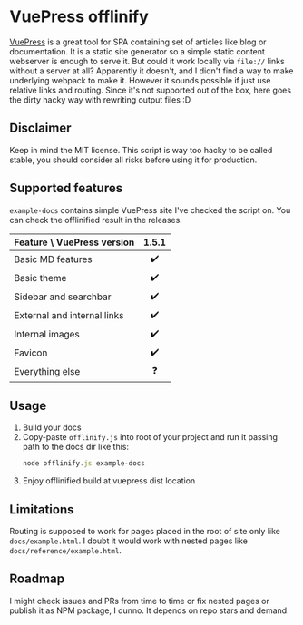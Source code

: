 # VuePress offlinify

[VuePress](https://vuepress.vuejs.org/) is a great tool for SPA containing set of articles like blog or documentation. It is a static site generator so a simple static content webserver is enough to serve it. But could it work locally via `file://` links without a server at all? Apparently it doesn't, and I didn't find a way to make underlying webpack to make it. However it sounds possible if just use relative links and routing. Since it's not supported out of the box, here goes the dirty hacky way with rewriting output files :D

## Disclaimer

Keep in mind the MIT license. This script is way too hacky to be called stable, you should consider all risks before using it for production.

## Supported features

`example-docs` contains simple VuePress site I've checked the script on. You can check the offlinified result in the releases.

| Feature \ VuePress version | 1.5.1 |
| -------------------------- |:-----:|
| Basic MD features | ✔️ |
| Basic theme | ✔️ |
| Sidebar and searchbar | ✔️ |
| External and internal links | ✔️ |
| Internal images | ✔️ |
| Favicon | ✔️ |
| Everything else | ❓ |

## Usage

1. Build your docs
1. Copy-paste `offlinify.js` into root of your project and run it passing path to the docs dir like this:
   ``` js
   node offlinify.js example-docs
   ```
1. Enjoy offlinified build at vuepress dist location

## Limitations

Routing is supposed to work for pages placed in the root of site only like `docs/example.html`. I doubt it would work with nested pages like `docs/reference/example.html`.

## Roadmap

I might check issues and PRs from time to time or fix nested pages or publish it as NPM package, I dunno. It depends on repo stars and demand.
